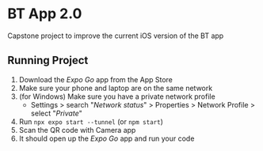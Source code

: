 # BT App 2.0
Capstone project to improve the current iOS version of the BT app

## Running Project
1. Download the *Expo Go* app from the App Store
2. Make sure your phone and laptop are on the same network
3. (for Windows) Make sure you have a private network profile
    - Settings > search "*Network status*" > Properties > Network Profile >
      select "*Private*"
4. Run `npx expo start --tunnel` (or `npm start`)
5. Scan the QR code with Camera app
6. It should open up the *Expo Go* app and run your code
